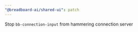 ```yaml
---
"@breadboard-ai/shared-ui": patch
---
```


Stop `bb-connection-input` from hammering connection server
